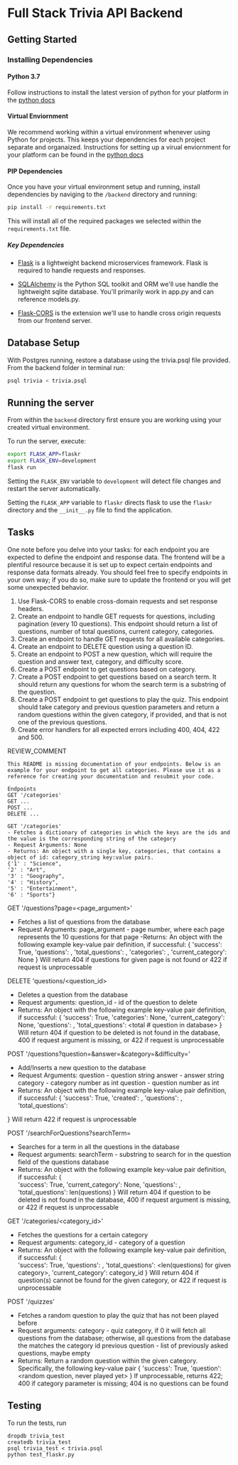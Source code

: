 # Full Stack Trivia API Backend

## Getting Started

### Installing Dependencies

#### Python 3.7

Follow instructions to install the latest version of python for your platform in the [python docs](https://docs.python.org/3/using/unix.html#getting-and-installing-the-latest-version-of-python)

#### Virtual Enviornment

We recommend working within a virtual environment whenever using Python for projects. This keeps your dependencies for each project separate and organaized. Instructions for setting up a virual enviornment for your platform can be found in the [python docs](https://packaging.python.org/guides/installing-using-pip-and-virtual-environments/)

#### PIP Dependencies

Once you have your virtual environment setup and running, install dependencies by naviging to the `/backend` directory and running:

```bash
pip install -r requirements.txt
```

This will install all of the required packages we selected within the `requirements.txt` file.

##### Key Dependencies

- [Flask](http://flask.pocoo.org/)  is a lightweight backend microservices framework. Flask is required to handle requests and responses.

- [SQLAlchemy](https://www.sqlalchemy.org/) is the Python SQL toolkit and ORM we'll use handle the lightweight sqlite database. You'll primarily work in app.py and can reference models.py. 

- [Flask-CORS](https://flask-cors.readthedocs.io/en/latest/#) is the extension we'll use to handle cross origin requests from our frontend server. 

## Database Setup
With Postgres running, restore a database using the trivia.psql file provided. From the backend folder in terminal run:
```bash
psql trivia < trivia.psql
```

## Running the server

From within the `backend` directory first ensure you are working using your created virtual environment.

To run the server, execute:

```bash
export FLASK_APP=flaskr
export FLASK_ENV=development
flask run
```

Setting the `FLASK_ENV` variable to `development` will detect file changes and restart the server automatically.

Setting the `FLASK_APP` variable to `flaskr` directs flask to use the `flaskr` directory and the `__init__.py` file to find the application. 

## Tasks

One note before you delve into your tasks: for each endpoint you are expected to define the endpoint and response data. The frontend will be a plentiful resource because it is set up to expect certain endpoints and response data formats already. You should feel free to specify endpoints in your own way; if you do so, make sure to update the frontend or you will get some unexpected behavior. 

1. Use Flask-CORS to enable cross-domain requests and set response headers. 
2. Create an endpoint to handle GET requests for questions, including pagination (every 10 questions). This endpoint should return a list of questions, number of total questions, current category, categories. 
3. Create an endpoint to handle GET requests for all available categories. 
4. Create an endpoint to DELETE question using a question ID. 
5. Create an endpoint to POST a new question, which will require the question and answer text, category, and difficulty score. 
6. Create a POST endpoint to get questions based on category. 
7. Create a POST endpoint to get questions based on a search term. It should return any questions for whom the search term is a substring of the question. 
8. Create a POST endpoint to get questions to play the quiz. This endpoint should take category and previous question parameters and return a random questions within the given category, if provided, and that is not one of the previous questions. 
9. Create error handlers for all expected errors including 400, 404, 422 and 500. 

REVIEW_COMMENT
```
This README is missing documentation of your endpoints. Below is an example for your endpoint to get all categories. Please use it as a reference for creating your documentation and resubmit your code. 

Endpoints
GET '/categories'
GET ...
POST ...
DELETE ...

GET '/categories'
- Fetches a dictionary of categories in which the keys are the ids and the value is the corresponding string of the category
- Request Arguments: None
- Returns: An object with a single key, categories, that contains a object of id: category_string key:value pairs. 
{'1' : "Science",
'2' : "Art",
'3' : "Geography",
'4' : "History",
'5' : "Entertainment",
'6' : "Sports"}

```

GET '/questions?page=<page_argument>'
- Fetches a list of questions from the database
- Request Arguments: page_argument - page number, where each page represents the 10 questions for that page
-Returns: An object with the following example key-value pair definition, if successful:
{
    'success': True,
    'questions': <list of questions for that page>,
    'total_questions': <total questions in the database>,
    'categories': <list of categories from the database>,
    'current_category': None
}
Will return 404 if questions for given page is not found or 422 if request is unprocessable

DELETE 'questions/<question_id>
- Deletes a question from the database
- Request arguments: question_id - id of the question to delete
- Returns:  An object with the following example key-value pair definition, if successful:
{
    'success': True,
    'categories': None,
    'current_category': None,
    'questions': <list of all questions in database>,
    'total_questions': <total # question in database>
}
Will return 404 if question to be deleted is not found in the database, 400
if request argument is missing, or 422 if request is unprocessable

POST '/questions?question=<question string>&answer=<answer string>&category=<category num>&difficulty=<difficulty num>'
- Add/Inserts a new question to the database
- Request Arguments:
question - question string
answer - answer string
category - category number as int
question - question number as int
- Returns:  An object with the following example key-value pair definition, if successful:
{
    'success': True,
    'created': <new question.id that got inserted>,
    'questions': <list of all questions in db>,
    'total_questions': <total number of questions in the database>

}
Will return 422 if request is unprocessable

POST '/searchForQuestions?searchTerm=<search string>
- Searches for a term in all the questions in the database
- Request arguments: searchTerm - substring to search for in the question field of the questions database
- Returns:  An object with the following example key-value pair definition, if successful:
{         
    'success': True,
    'current_category': None,
    'questions': <list of questions that has the substring value in searchTerm>,
    'total_questions': len(questions)
}
Will return 404 if question to be deleted is not found in the database, 400
if request argument is missing, or 422 if request is unprocessable

GET '/categories/<category_id>'
- Fetches the questions for a certain category
- Request arguments: category_id - category of a question
- Returns: An object with the following example key-value pair definition, if successful:
{         
    'success': True,
    'questions': <list of questions for given category>,
    'total_questions': <len(questions) for given category>,
    'current_category': category_id
}
Will return 404 if question(s) cannot be found for the given category, or 422 if request is unprocessable

POST '/quizzes'
- Fetches a random question to play the quiz that has not been played before
- Request arguments: 
category - quiz category, if 0 it will fetch all questions from the database; otherwise, all questions from the database the matches the category id 
previous question - list of previously asked questions, maybe empty
- Returns: Return a random question within the given category. Specifically, the following key-value pair
{
    'success': True,
    'question': <random question, never played yet>
}
If unprocessable, returns 422; 400 if category parameter is missing; 404 is no questions can be found

## Testing
To run the tests, run
```
dropdb trivia_test
createdb trivia_test
psql trivia_test < trivia.psql
python test_flaskr.py
```
